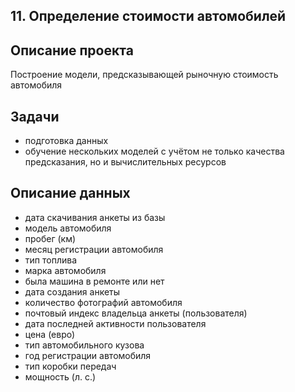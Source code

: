 ## 11. Определение стоимости автомобилей
## Описание проекта
Построение модели, предсказывающей рыночную стоимость автомобиля
## Задачи
  * подготовка данных
  * обучение нескольких моделей с учётом не только качества предсказания, но и вычислительных ресурсов
## Описание данных
  * дата скачивания анкеты из базы
  * модель автомобиля
  * пробег (км)
  * месяц регистрации автомобиля
  * тип топлива
  * марка автомобиля
  * была машина в ремонте или нет
  * дата создания анкеты
  * количество фотографий автомобиля
  * почтовый индекс владельца анкеты (пользователя)
  * дата последней активности пользователя
  * цена (евро)
  * тип автомобильного кузова
  * год регистрации автомобиля
  * тип коробки передач
  * мощность (л. с.)
